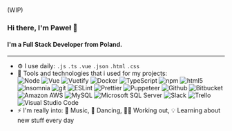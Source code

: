  (WIP)
 ### Hi there, I'm Paweł 👋

#### I'm a Full Stack Developer from Poland.

_________________________________________________

- ⚙️ I use daily: `.js` `.ts` `.vue` `.json` `.html` `.css`
- 🔧 Tools and technologies that i used for my projects:  
<img alt="Node" src="https://img.shields.io/badge/-Node-43853d?style=flat-square&logo=Node.js&logoColor=white" /> <img alt="Vue" src="https://img.shields.io/badge/-Vue-4FC08D?style=flat-square&logo=vue.js&logoColor=white" /> <img alt="Vuetify" src="https://img.shields.io/badge/-Vuetify-1867C0?style=flat-square&logo=Vuetify&logoColor=white" /> <img alt="Docker" src="https://img.shields.io/badge/-Docker-46a2f1?style=flat-square&logo=docker&logoColor=white" /> <img alt="TypeScript" src="https://img.shields.io/badge/-TypeScript-007ACC?style=flat-square&logo=typescript&logoColor=white" /> <img alt="npm" src="https://img.shields.io/badge/-NPM-CB3837?style=flat-square&logo=npm&logoColor=white" /> <img alt="html5" src="https://img.shields.io/badge/-HTML5-E34F26?style=flat-square&logo=html5&logoColor=white" /> <img alt="Insomnia" src="https://img.shields.io/badge/-Insomnia-5849BE?style=flat-square&logo=insomnia&logoColor=white" /> <img alt="git" src="https://img.shields.io/badge/-Git-F05032?style=flat-square&logo=git&logoColor=white" /> <img alt="ESLint" src="https://img.shields.io/badge/-ESLint-4B32C3?style=flat-square&logo=ESLint&logoColor=white" /> <img alt="Prettier" src="https://img.shields.io/badge/-Prettier-F7B93E?style=flat-square&logo=prettier&logoColor=white" /> <img alt="Puppeteer" src="https://img.shields.io/badge/-Puppeteer-00d8a1?style=flat-square&logo=&logoColor=white" /> <img alt="Github" src="https://img.shields.io/badge/-Github-181717?style=flat-square&logo=github&logoColor=white" /> <img alt="Bitbucket" src="https://img.shields.io/badge/-Bitbucket-0052CC?style=flat-square&logo=Bitbucket&logoColor=white" /> <img alt="Amazon AWS" src="https://img.shields.io/badge/-Amazon AWS-232F3E?style=flat-square&logo=amazon%20aws&logoColor=white" /> <img alt="MySQL" src="https://img.shields.io/badge/-MySQL-4479A1?style=flat-square&logo=MySQL&logoColor=white" /> <img alt="Microsoft SQL Server" src="https://img.shields.io/badge/-Microsoft SQL Server-CC2927?style=flat-square&logo=Microsoft%20SQL%20Server&logoColor=white" /> <img alt="Slack" src="https://img.shields.io/badge/-Slack-4A154B?style=flat-square&logo=Slack&logoColor=white" /> <img alt="Trello" src="https://img.shields.io/badge/-Trello-0079BF?style=flat-square&logo=Trello&logoColor=white" /> <img alt="Visual Studio Code" src="https://img.shields.io/badge/-Visual Studio Code-007ACC?style=flat-square&logo=visual%20studio%20code&logoColor=white" />
- ⚡️ I'm really into: 🎵 Music, 🕺 Dancing, 🏋️‍♂️ Working out, 💡 Learning about new stuff every day